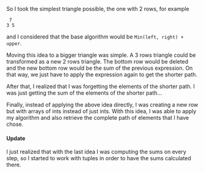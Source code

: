 So I took the simplest triangle possible, the one with 2 rows, for example

     7
    3 5
    
and I considered that the base algorithm would be `Min(left, right) + upper`. 

Moving this idea to a bigger triangle was simple. A 3 rows triangle could be transformed as a new 2 rows triangle.
The bottom row would be deleted and the new bottom row would be the sum of the previous expression. On that way, 
we just have to apply the expression again to get the shorter path.

After that, I realized that I was forgetting the elements of the shorter path. I was just getting the sum of the elements 
of the shorter path...

Finally, instead of applying the above idea directly, I was creating a new row but with arrays of ints instead of just ints.
With this idea, I was able to apply my algorithm and also retrieve the complete path of elements that I have chose.

#### Update

I just realized that with the last idea I was computing the sums on every step, so I started to work with tuples in order 
to have the sums calculated there.   